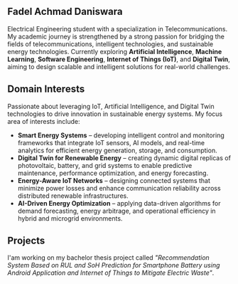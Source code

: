 ## Fadel Achmad Daniswara
Electrical Engineering student with a specialization in Telecommunications. My academic journey is strengthened by a strong passion for bridging the fields of telecommunications, intelligent technologies, and sustainable energy technologies. Currently exploring **Artificial Intelligence**, **Machine Learning**, **Software Engineering**, **Internet of Things (IoT)**, and **Digital Twin**, aiming to design scalable and intelligent solutions for real-world challenges.

## Domain Interests
Passionate about leveraging IoT, Artificial Intelligence, and Digital Twin technologies to drive innovation in sustainable energy systems. My focus area of interests include:
- **Smart Energy Systems** – developing intelligent control and monitoring frameworks that integrate IoT sensors, AI models, and real-time analytics for efficient energy generation, storage, and consumption.
- **Digital Twin for Renewable Energy** – creating dynamic digital replicas of photovoltaic, battery, and grid systems to enable predictive maintenance, performance optimization, and energy forecasting.
- **Energy-Aware IoT Networks** – designing connected systems that minimize power losses and enhance communication reliability across distributed renewable infrastructures.
- **AI-Driven Energy Optimization** – applying data-driven algorithms for demand forecasting, energy arbitrage, and operational efficiency in hybrid and microgrid environments.

## Projects
I'am working on my bachelor thesis project called _"Recommendation System Based on RUL and SoH Prediction for Smartphone Battery using Android Application and Internet of Things to Mitigate Electric Waste"_.
